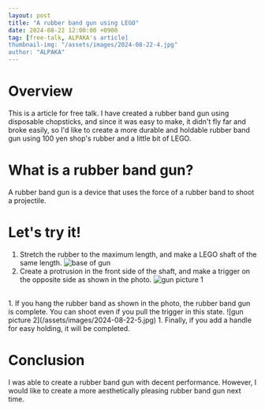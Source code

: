 ```yaml
---
layout: post
title: "A rubber band gun using LEGO"
date: 2024-08-22 12:00:00 +0900
tag: [free-talk, ALPAKA's article]
thumbnail-img: "/assets/images/2024-08-22-4.jpg"
author: "ALPAKA"
---
```

# Overview
This is a article for free talk.
I have created a rubber band gun using disposable chopsticks, and since it was easy to make, it didn't fly far and broke easily, so I'd like to create a more durable and holdable rubber band gun using 100 yen shop's rubber and a little bit of LEGO.

# What is a rubber band gun?
A rubber band gun is a device that uses the force of a rubber band to shoot a projectile.

# Let's try it!
1. Stretch the rubber to the maximum length, and make a LEGO shaft of the same length.
![base of gun](/assets/images/2024-08-22-1.jpg)
1. Create a protrusion in the front side of the shaft, and make a trigger on the opposite side as shown in the photo.
![gun picture 1](/assets/images/2024-08-22-2.jpg)  
<br>
1. If you hang the rubber band as shown in the photo, the rubber band gun is complete. You can shoot even if you pull the trigger in this state.  
![gun picture 2](/assets/images/2024-08-22-5.jpg)  
1. Finally, if you add a handle for easy holding, it will be completed.  

# Conclusion  
I was able to create a rubber band gun with decent performance. However, I would like to create a more aesthetically pleasing rubber band gun next time.
